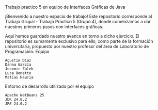 Trabajo practico 5 en equipo de Interfaces Gráficas de Java

¡Bienvenido a nuestro espacio de trabajo! Este repositorio corresponde al Trabajo Grupal - Trabajo Practico 5 (Grupo 4), donde comenzamos a dar nuestros primeros pasos con interfaces gráficas.

Aquí hemos guardado nuestro avance en torno a dicho ejercicio. El repositorio es sumamente exclusivo para ello, como parte de la formación universitaria, propuesto por nuestro profesor del área de Laboratorio de Programación.
Equipo

    Agustín Díaz
    Danna García
    Josemir Zaleh
    Luca Bonetto
    Matías Hauria

Entorno de desarrollo utilizado por el equipo

    Apache NetBeans 25
    JDK 24.0.2
    JRE 24.0.2
